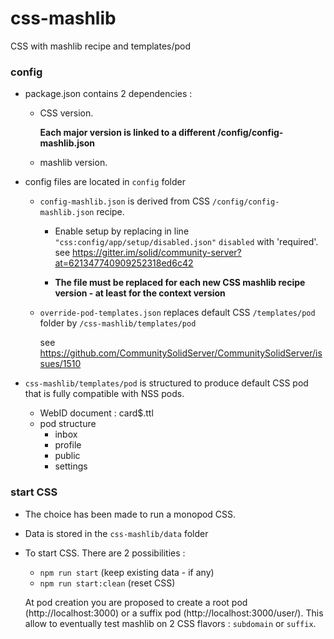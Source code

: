 # css-mashlib
CSS with mashlib recipe and templates/pod

### config
- package.json contains 2 dependencies :
  - CSS version.
 
    **Each major version is linked to a different /config/config-mashlib.json**
  - mashlib version.
    
- config files are located in `config` folder
  - `config-mashlib.json` is derived from CSS `/config/config-mashlib.json` recipe.
    	
	  - Enable setup by replacing in line `"css:config/app/setup/disabled.json"` `disabled` with 'required'. see https://gitter.im/solid/community-server?at=621347740909252318ed6c42
    
    - **The file must be replaced for each new CSS mashlib recipe version - at least for the context version**

  - `override-pod-templates.json` replaces default CSS `/templates/pod` folder by `/css-mashlib/templates/pod`
    
    see https://github.com/CommunitySolidServer/CommunitySolidServer/issues/1510

- `css-mashlib/templates/pod` is structured to produce default CSS pod that is fully compatible with NSS pods.
  - WebID document : card$.ttl
  - pod structure
    - inbox
    - profile
    - public
    - settings

### start CSS
- The choice has been made to run a monopod CSS.
  
- Data is stored in the `css-mashlib/data` folder
- To start CSS. There are 2 possibilities :
  - `npm run start` (keep existing data - if any)
  - `npm run start:clean` (reset CSS)

  At pod creation you are proposed to create a root pod (http://localhost:3000) or a suffix pod (http://localhost:3000/user/).
  This allow to eventually test mashlib on 2 CSS flavors : `subdomain` or `suffix`.
